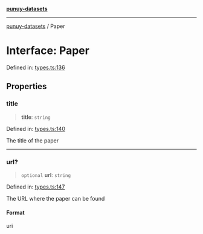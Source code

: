 [**punuy-datasets**](../README.md)

***

[punuy-datasets](../README.md) / Paper

# Interface: Paper

Defined in: [types.ts:136](https://github.com/andrefs/punuy-datasets/blob/a59e12be452ddcfc246ad1c567beef2f78e13a55/src/lib/types.ts#L136)

## Properties

### title

> **title**: `string`

Defined in: [types.ts:140](https://github.com/andrefs/punuy-datasets/blob/a59e12be452ddcfc246ad1c567beef2f78e13a55/src/lib/types.ts#L140)

The title of the paper

***

### url?

> `optional` **url**: `string`

Defined in: [types.ts:147](https://github.com/andrefs/punuy-datasets/blob/a59e12be452ddcfc246ad1c567beef2f78e13a55/src/lib/types.ts#L147)

The URL where the paper can be found

#### Format

uri
